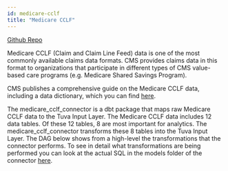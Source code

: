 ```yaml
---
id: medicare-cclf
title: "Medicare CCLF"
---
```


[Github Repo](https://github.com/tuva-health/medicare_cclf_connector)

Medicare CCLF (Claim and Claim Line Feed) data is one of the most commonly available claims data formats.  CMS provides claims data in this format to organizations that participate in different types of CMS value-based care programs (e.g. Medicare Shared Savings Program).

CMS publishes a comprehensive guide on the Medicare CCLF data, including a data dictionary, which you can find [here](https://www.cms.gov/files/document/cclf-information-packet.pdf).

The medicare_cclf_connector is a dbt package that maps raw Medicare CCLF data to the Tuva Input Layer.  The Medicare CCLF data includes 12 data tables.  Of these 12 tables, 8 are most important for analytics.  The medicare_cclf_connector transforms these 8 tables into the Tuva Input Layer.  The DAG below shows from a high-level the transformations that the connector performs.  To see in detail what transformations are being performed you can look at the actual SQL in the models folder of the connector [here](https://github.com/tuva-health/medicare_cclf_connector/tree/main/models).

